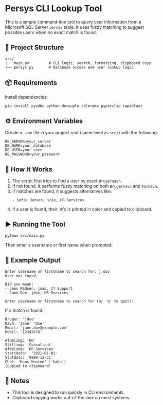 # Persys CLI Lookup Tool

This is a simple command-line tool to query user information from a Microsoft SQL Server `persys` table. It uses fuzzy matching to suggest possible users when no exact match is found.

## 📂 Project Structure

```
src/
├── main.py         # CLI logic, search, formatting, clipboard copy
├── persys.py       # Database access and user lookup logic
```

## 📦 Requirements

Install dependencies:

```bash
pip install pyodbc python-decouple colorama pyperclip rapidfuzz
```

## ⚙️ Environment Variables

Create a `.env` file in your project root (same level as `src/`) with the following:

```
DB_SERVER=your_server
DB_NAME=your_database
DB_USER=your_user
DB_PASSWORD=your_password
```

## 🧠 How It Works

1. The script first tries to find a user by exact `Brugernavn`.
2. If not found, it performs fuzzy matching on both `Brugernavn` and `Fornavn`.
3. If matches are found, it suggests alternatives like:
   ```
   - Sofie Jensen, soje, HR Services
   ```
4. If a user is found, their info is printed in color and copied to clipboard.

## ▶️ Running the Tool

```bash
python src/main.py
```

Then enter a username or first name when prompted.

## 🔄 Example Output

```
Enter username or firstname to search for: j.doo
User not found.

Did you mean:
- Jens Madsen, jmad, IT Support
- Jane Doe, jdoe, HR Services

Enter username or firstname to search for (or 'q' to quit):
```

If a match is found:

```
Bruger: 'jdoe'
Navn: 'Jane' 'Doe'
Email: 'jane.doe@example.com'
Mobil: '12345678'

Afdeling: 'HR'
Stilling: 'Consultant'
Afdeling: 'HR Services'
Startdato:  '2021-01-01'
Slutdato: '9999-12-31'
Chef: 'Hans Hansen' ('haha')
(Copied to clipboard)
```

## 🧽 Notes

- This tool is designed to run quickly in CLI environments.
- Clipboard copying works out-of-the-box on most systems.
